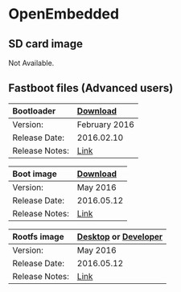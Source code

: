 # OpenEmbedded

## SD card image

Not Available.

## Fastboot files (Advanced users)

|   Bootloader    |    [Download](http://builds.96boards.org/releases/dragonboard410c/linaro/rescue/latest/dragonboard410c_bootloader_emmc_linux-*.zip)    |
|:------------------|:-----------------------|
|Version:           |February 2016           |
|Release Date:      |2016.02.10              | 
|Release Notes:     |[Link](http://builds.96boards.org/releases/dragonboard410c/linaro/rescue/latest/)      |

|   Boot image    |    [Download](http://builds.96boards.org/snapshots/reference-platform/openembedded/dragonboard-410c/latest/boot-*.img)    |
|:------------------|:-----------------------|
|Version:           |May 2016           |
|Release Date:      |2016.05.12              | 
|Release Notes:     |[Link](http://builds.96boards.org/snapshots/reference-platform/openembedded/dragonboard-410c/latest/)      |

|   Rootfs image    |    [Desktop](http://builds.96boards.org/snapshots/reference-platform/openembedded/dragonboard-410c/latest/rpb-desktop-image-dragonboard-410c-*.rootfs.ext4.gz) or [Developer](http://builds.96boards.org/snapshots/reference-platform/openembedded/dragonboard-410c/latest/rpb-console-image-dragonboard-410c-*.rootfs.ext4.gz)   |
|:------------------|:----------------------------------|
|Version:           |May 2016                      |
|Release Date:      |2016.05.12                         | 
|Release Notes:     |[Link](http://builds.96boards.org/snapshots/reference-platform/openembedded/dragonboard-410c/latest/)      |

